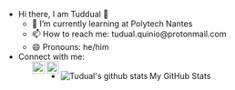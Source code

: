 <p>
    <ul>
        <li> Hi there, I am Tuddual 👋 
            <ul>
                <li>🌱 I’m currently learning at Polytech Nantes </li>
                <li>📫 How to reach me: tudual.quinio@protonmail.com </li>
                <li>😄 Pronouns: he/him</li>
            </ul>
        </li>
        <li> Connect with me: 
            <ul>
                <a href=https://twitter.com/Tuddual target="blank">
                    <img align="left" alt="Twitter logo" width="22px" src="https://cdn.jsdelivr.net/npm/simple-icons@v3/icons/twitter.svg" />
                </a>
                &nbsp;
                <a href=https://linkedin.com/in/tudual-quinio target="blank">
                    <img align="left" alt="LinkedIn logo" width="22px" src="https://cdn.jsdelivr.net/npm/simple-icons@v3/icons/linkedin.svg" />
                </a>
            </ul>
        </li>
        <li> My GitHub Stats
            <img align="left" alt="Tudual's github stats" src="https://github-readme-stats.vercel.app/api?username=Tuddual&show_icons=true&count_private=true&theme=algolia&include_all_commits=true" />
        </li>
    </ul>
</p>
